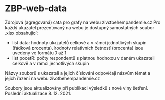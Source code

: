 # ZBP-web-data
Zdrojová (agregovaná) data pro grafy na webu zivotbehempandemie.cz
Pro každý ukazatel prezentovaný na webu je dostupný samostatných soubor .xlsx obsahující:
- list data: hodnoty ukazatelů celkově a v rámci jednotlivých skupin (řádková procenta), hodnoty relativních četností (procenta) jsou uvedeny ve formátu 0 až 1
- list pocetR: počty respondentů s platnou hodnotou v daném ukazateli celkově a v rámci jednotlivých skupin

Názvy souborů s ukazateli a jejich číslování odpovídají názvům témat a jejich řazení na webu zivotbehempandemie.cz

Soubory jsou aktualizovány při publikaci výsledků z nové vlny šetření. Poslední aktualizace 8. 12. 2021.
